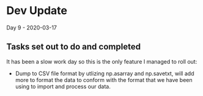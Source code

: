 # Dev Update
Day 9 - 2020-03-17

## Tasks set out to do and completed
It has been a slow work day so this is the only feature I managed to roll out:
- Dump to CSV file format by utlizing np.asarray and np.savetxt, will add more to format the data to conform with the format that we have been using to import and process our data.
